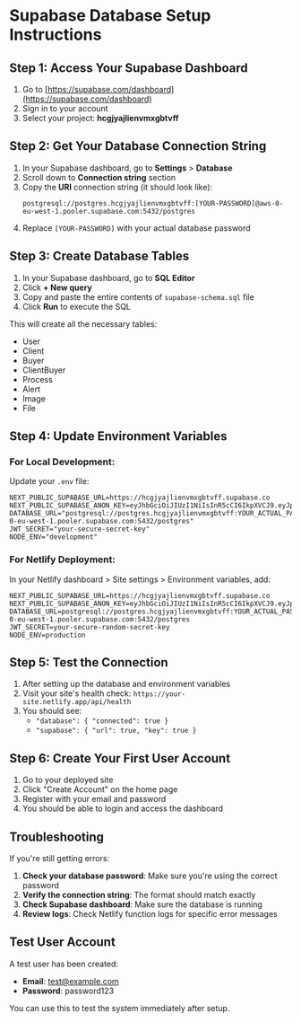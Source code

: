 # Supabase Database Setup Instructions

## Step 1: Access Your Supabase Dashboard

1. Go to [https://supabase.com/dashboard](https://supabase.com/dashboard)
2. Sign in to your account
3. Select your project: **hcgjyajlienvmxgbtvff**

## Step 2: Get Your Database Connection String

1. In your Supabase dashboard, go to **Settings** > **Database**
2. Scroll down to **Connection string** section
3. Copy the **URI** connection string (it should look like):
   ```
   postgresql://postgres.hcgjyajlienvmxgbtvff:[YOUR-PASSWORD]@aws-0-eu-west-1.pooler.supabase.com:5432/postgres
   ```
4. Replace `[YOUR-PASSWORD]` with your actual database password

## Step 3: Create Database Tables

1. In your Supabase dashboard, go to **SQL Editor**
2. Click **+ New query**
3. Copy and paste the entire contents of `supabase-schema.sql` file
4. Click **Run** to execute the SQL

This will create all the necessary tables:
- User
- Client 
- Buyer
- ClientBuyer
- Process
- Alert
- Image
- File

## Step 4: Update Environment Variables

### For Local Development:
Update your `.env` file:
```env
NEXT_PUBLIC_SUPABASE_URL=https://hcgjyajlienvmxgbtvff.supabase.co
NEXT_PUBLIC_SUPABASE_ANON_KEY=eyJhbGciOiJIUzI1NiIsInR5cCI6IkpXVCJ9.eyJpc3MiOiJzdXBhYmFzZSIsInJlZiI6ImhjZ2p5YWpsaWVudm14Z2J0dmZmIiwicm9sZSI6ImFub24iLCJpYXQiOjE3NTQ1NjQwNjcsImV4cCI6MjA3MDE0MDA2N30.lcujfofxwRTvHBbxkAcQfSnuULCYhbcYvkmf_RNMHgo
DATABASE_URL="postgresql://postgres.hcgjyajlienvmxgbtvff:YOUR_ACTUAL_PASSWORD@aws-0-eu-west-1.pooler.supabase.com:5432/postgres"
JWT_SECRET="your-secure-secret-key"
NODE_ENV="development"
```

### For Netlify Deployment:
In your Netlify dashboard > Site settings > Environment variables, add:
```
NEXT_PUBLIC_SUPABASE_URL=https://hcgjyajlienvmxgbtvff.supabase.co
NEXT_PUBLIC_SUPABASE_ANON_KEY=eyJhbGciOiJIUzI1NiIsInR5cCI6IkpXVCJ9.eyJpc3MiOiJzdXBhYmFzZSIsInJlZiI6ImhjZ2p5YWpsaWVudm14Z2J0dmZmIiwicm9sZSI6ImFub24iLCJpYXQiOjE3NTQ1NjQwNjcsImV4cCI6MjA3MDE0MDA2N30.lcujfofxwRTvHBbxkAcQfSnuULCYhbcYvkmf_RNMHgo
DATABASE_URL=postgresql://postgres.hcgjyajlienvmxgbtvff:YOUR_ACTUAL_PASSWORD@aws-0-eu-west-1.pooler.supabase.com:5432/postgres
JWT_SECRET=your-secure-random-secret-key
NODE_ENV=production
```

## Step 5: Test the Connection

1. After setting up the database and environment variables
2. Visit your site's health check: `https://your-site.netlify.app/api/health`
3. You should see:
   - `"database": { "connected": true }`
   - `"supabase": { "url": true, "key": true }`

## Step 6: Create Your First User Account

1. Go to your deployed site
2. Click "Create Account" on the home page
3. Register with your email and password
4. You should be able to login and access the dashboard

## Troubleshooting

If you're still getting errors:

1. **Check your database password**: Make sure you're using the correct password
2. **Verify the connection string**: The format should match exactly
3. **Check Supabase dashboard**: Make sure the database is running
4. **Review logs**: Check Netlify function logs for specific error messages

## Test User Account

A test user has been created:
- **Email**: test@example.com
- **Password**: password123

You can use this to test the system immediately after setup.